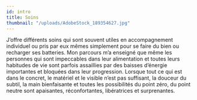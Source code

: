 ```yaml
---
id: intro
title: Soins
thumbnail: "/uploads/AdobeStock_189354627.jpg"
---
```


J’offre différents soins qui sont souvent utiles en accompagnement individuel ou pris par eux mêmes simplement pour se faire du bien ou recharger ses batteries. Mon parcours m’a enseigné que même les personnes qui sont impeccables dans leur alimentation et toutes leurs habitudes de vie sont parfois assaillies par des baisses d’énergie importantes et bloquées dans leur progression. Lorsque tout ce qui est dans le concret, le matériel et le visible n’est pas suffisant, la douceur du subtil, la main bienfaisante et toutes les possibilités du point zéro, du point neutre sont apaisantes, réconfortantes, libératrices et surprenantes.
